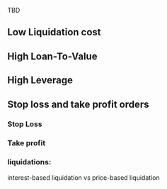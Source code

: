 TBD

## Low Liquidation cost

## High Loan-To-Value

## High Leverage

## Stop loss and take profit orders

### Stop Loss

### Take profit

### liquidations:

interest-based liquidation vs price-based liquidation